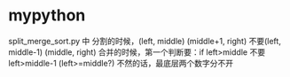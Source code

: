 # mypython

split\_merge\_sort.py 中
分割的时候，(left, middle) (middle+1, right)
不要(left, middle-1)  (middle, right)
合并的时候，第一个判断要：if left>middle 不要 left>middle-1 (left>=middle?)
不然的话，最底层两个数字分不开

